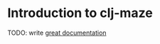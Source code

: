# Introduction to clj-maze

TODO: write [great documentation](http://jacobian.org/writing/what-to-write/)

